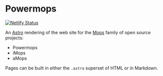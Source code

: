 # Powermops

[![Netlify Status](https://api.netlify.com/api/v1/badges/661c419f-1641-43b1-b80c-151c9019d9fd/deploy-status)](https://app.netlify.com/sites/powermops/deploys)

An [Astro](https://astro.build) rendering of the web site for
the [Mops](https://powermops.org) family of open source projects:

* Powermops
* iMops
* aMops

Pages can be built in either the `.astro` superset of HTML or
in Markdown.
